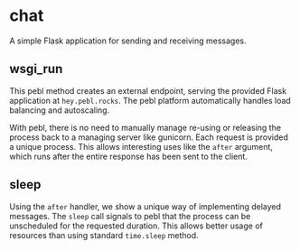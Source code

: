 # chat

A simple Flask application for sending and receiving messages.

## wsgi_run

This pebl method creates an external endpoint, serving the provided Flask
application at `hey.pebl.rocks`. The pebl platform automatically handles load
balancing and autoscaling.

With pebl, there is no need to manually manage re-using or releasing the process
back to a managing server like gunicorn. Each request is provided a unique
process. This allows interesting uses like the `after` argument, which runs
after the entire response has been sent to the client.


## sleep 

Using the `after` handler, we show a unique way of implementing delayed
messages. The `sleep` call signals to pebl that the process can be unscheduled
for the requested duration. This allows better usage of resources than using
standard `time.sleep` method.
